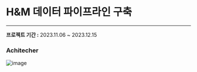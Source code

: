 # H&M 데이터 파이프라인 구축
---

**프로젝트 기간 :** 2023.11.06 ~ 2023.12.15




### Achitecher
![image](https://github.com/yeardream-de-project-team11/project-team11/assets/104144701/599d8a4a-4499-4121-a609-efc6966a3728)
